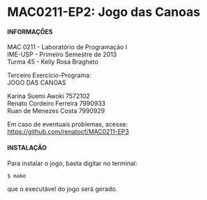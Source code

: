 MAC0211-EP2: Jogo das Canoas
============================

#### INFORMAÇÔES ####

MAC 0211 - Laboratório de Programação I   
IME-USP  - Primeiro  Semestre  de  2013   
Turma 45 - Kelly Rosa Bragheto             
                                           
Terceiro Exercício-Programa:                
JOGO DAS CANOAS                            
                                           
Karina Suemi Awoki              7572102    
Renato Cordeiro Ferreira        7990933    
Ruan de Menezes Costa           7990929    
                                           
Em caso de eventuais problemas, acesse:       
https://github.com/renatocf/MAC0211-EP3

#### INSTALAÇÃO ####

Para instalar o jogo, basta digitar no 
terminal:  

    $ make  

que o executável do jogo será gerado.
